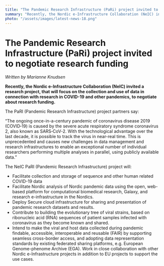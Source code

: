 ```yaml
---
title: "The Pandemic Research Infrastructure (PaRi) project invited to negotiate research funding"
summary: "Recently, the Nordic e-Infrastructure Collaboration (NeIC) invited a research project, that will focus on the collection and use of data in connection with research in COVID-19 and other pandemics, to negotiate about research funding."
photo: "/assets/images/latest-news-18.png"
---
```


The Pandemic Research Infrastructure (PaRi) project invited to negotiate research funding
===========================
*Written by Marianne Knudsen*

**Recently, the Nordic e-Infrastructure Collaboration (NeIC) invited a research project, that will focus on the collection and use of data in connection with research in COVID-19 and other pandemics, to negotiate about research funding.**

The PaRI (Pandemic Research Infrastructure) project partners say:  

“The ongoing once-in-a-century pandemic of coronavirus disease 2019 (COVID‑19) is caused by the severe acute respiratory syndrome coronavirus 2, also known as SARS‑CoV‑2. With the technological advantage over the last decade, it is possible to track the virus in near-real time. This is unprecedented and causes new challenges in data management and research infrastructures to enable an exceptional number of individual researchers performing multiple analyses in parallel, using publicly available data.” 

The NeIC PaRI (Pandemic Research Infrastructure) project will: 

- Facilitate collection and storage of sequence and other human related COVID-19 data 
- Facilitate Nordic analysis of Nordic pandemic data using the open, web-based platform for computational biomedical research, Galaxy, and research e-infrastructure in the Nordics. 
- Deploy Secure cloud infrastructure for sharing and presentation of pandemic research datasets and results.
- Contribute to building the evolutionary tree of viral strains, based on ribonucleic acid (RNA) sequences of patient samples infected with coronavirus as they become known and shared. 
- Intend to make the viral and host data collected during pandemic findable, accessible, interoperable and reusable (FAIR) by supporting seamless cross-border access, and adopting data representation standards by existing federated sharing platforms, e.g. European Genome-phenome Archive (EGA). Work in close collaboration with other Nordic e-Infrastructure projects in addition to EU projects to support the use cases. 
